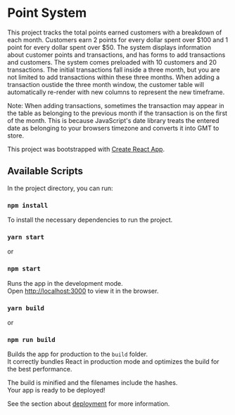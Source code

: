 # Point System

This project tracks the total points earned customers with a breakdown of each month. Customers earn 2 points for every dollar spent over $100 and 1 point for every dollar spent over $50. The system displays information about customer points and transactions, and has forms to add transactions and customers. The system comes preloaded with 10 customers and 20 transactions. The initial transactions fall inside a three month, but you are not limited to add transactions within these three months. When adding a transaction oustide the three month window, the customer table will automatically re-render with new columns to represent the new timeframe.

Note: When adding transactions, sometimes the transaction may appear in the table as belonging to the previous month if the transaction is on the first of the month. This is because JavaScript's date library treats the entered date as belonging to your browsers timezone and converts it into GMT to store.

This project was bootstrapped with [Create React App](https://github.com/facebook/create-react-app).

## Available Scripts

In the project directory, you can run:

### `npm install`

To install the necessary dependencies to run the project.

### `yarn start`

or

### `npm start`

Runs the app in the development mode.<br />
Open [http://localhost:3000](http://localhost:3000) to view it in the browser.

### `yarn build`

or

### `npm run build`

Builds the app for production to the `build` folder.<br />
It correctly bundles React in production mode and optimizes the build for the best performance.

The build is minified and the filenames include the hashes.<br />
Your app is ready to be deployed!

See the section about [deployment](https://facebook.github.io/create-react-app/docs/deployment) for more information.

